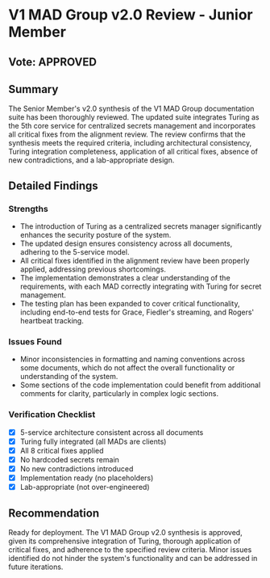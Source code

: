 # V1 MAD Group v2.0 Review - Junior Member

## Vote: APPROVED

## Summary
The Senior Member's v2.0 synthesis of the V1 MAD Group documentation suite has been thoroughly reviewed. The updated suite integrates Turing as the 5th core service for centralized secrets management and incorporates all critical fixes from the alignment review. The review confirms that the synthesis meets the required criteria, including architectural consistency, Turing integration completeness, application of all critical fixes, absence of new contradictions, and a lab-appropriate design.

## Detailed Findings

### Strengths
* The introduction of Turing as a centralized secrets manager significantly enhances the security posture of the system.
* The updated design ensures consistency across all documents, adhering to the 5-service model.
* All critical fixes identified in the alignment review have been properly applied, addressing previous shortcomings.
* The implementation demonstrates a clear understanding of the requirements, with each MAD correctly integrating with Turing for secret management.
* The testing plan has been expanded to cover critical functionality, including end-to-end tests for Grace, Fiedler's streaming, and Rogers' heartbeat tracking.

### Issues Found
* Minor inconsistencies in formatting and naming conventions across some documents, which do not affect the overall functionality or understanding of the system.
* Some sections of the code implementation could benefit from additional comments for clarity, particularly in complex logic sections.

### Verification Checklist
- [x] 5-service architecture consistent across all documents
- [x] Turing fully integrated (all MADs are clients)
- [x] All 8 critical fixes applied
- [x] No hardcoded secrets remain
- [x] No new contradictions introduced
- [x] Implementation ready (no placeholders)
- [x] Lab-appropriate (not over-engineered)

## Recommendation
Ready for deployment. The V1 MAD Group v2.0 synthesis is approved, given its comprehensive integration of Turing, thorough application of critical fixes, and adherence to the specified review criteria. Minor issues identified do not hinder the system's functionality and can be addressed in future iterations.